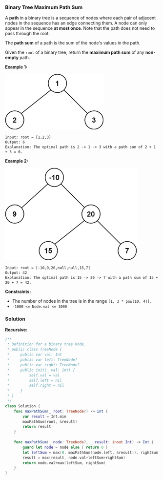
### Binary Tree Maximum Path Sum

A __path__ in a binary tree is a sequence of nodes where each pair of adjacent nodes in the sequence has an edge connecting them. A node can only appear in the sequence __at most once__. Note that the path does not need to pass through the root.

The __path sum__ of a path is the sum of the node's values in the path.

Given the `root` of a binary tree, return the __maximum path sum__ of any __non-empty__ path.

__Example 1:__

![question_124-0.jpg](../images/question_124-0.jpg)
```
Input: root = [1,2,3]
Output: 6
Explanation: The optimal path is 2 -> 1 -> 3 with a path sum of 2 + 1 + 3 = 6.
```
__Example 2:__

![question_124-1.jpg](../images/question_124-1.jpg)
```
Input: root = [-10,9,20,null,null,15,7]
Output: 42
Explanation: The optimal path is 15 -> 20 -> 7 with a path sum of 15 + 20 + 7 = 42.
```

__Constraints:__
* The number of nodes in the tree is in the range `[1, 3 * pow(10, 4)]`.
* `-1000 <= Node.val <= 1000`

### Solution
__Recursive:__
```Swift
/**
 * Definition for a binary tree node.
 * public class TreeNode {
 *     public var val: Int
 *     public var left: TreeNode?
 *     public var right: TreeNode?
 *     public init(_ val: Int) {
 *         self.val = val
 *         self.left = nil
 *         self.right = nil
 *     }
 * }
 */
class Solution {
    func maxPathSum(_ root: TreeNode?) -> Int {
        var result = Int.min
        maxPathSum(root, &result)
        return result
    }
    
    func maxPathSum(_ node: TreeNode?, _ result: inout Int) -> Int {
        guard let node = node else { return 0 }
        let leftSum = max(0, maxPathSum(node.left, &result)), rightSum = max(0, maxPathSum(node.right, &result))
        result = max(result, node.val+leftSum+rightSum)
        return node.val+max(leftSum, rightSum)
    }
}
```